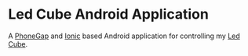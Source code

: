 # Led Cube Android Application

A [PhoneGap](http://phonegap.com/) and [Ionic](http://ionicframework.com/) based Android application for controlling my [Led Cube](https://github.com/chrisb2/led-cube).
